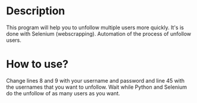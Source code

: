 # Description
This program will help you to unfollow multiple users more quickly. It's is done with Selenium (webscrapping). Automation of the process of unfollow users.

# How to use?

Change lines 8 and 9 with your username and password and line 45 with the usernames that you want to unfollow. Wait while Python and Selenium do the unfollow of as many users as you want.
